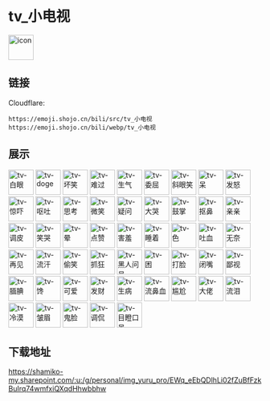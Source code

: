 # tv_小电视
<img src="https://emoji.shojo.cn/bili/src/tv_小电视/icon.png" width="50" height="50" alt="icon">

## 链接
Cloudflare:
```
https://emoji.shojo.cn/bili/src/tv_小电视
https://emoji.shojo.cn/bili/webp/tv_小电视
```
## 展示
<img src="https://emoji.shojo.cn/bili/src/tv_小电视/tv-白眼.png" width="50" height="50" alt="tv-白眼">
<img src="https://emoji.shojo.cn/bili/src/tv_小电视/tv-doge.png" width="50" height="50" alt="tv-doge">
<img src="https://emoji.shojo.cn/bili/src/tv_小电视/tv-坏笑.png" width="50" height="50" alt="tv-坏笑">
<img src="https://emoji.shojo.cn/bili/src/tv_小电视/tv-难过.png" width="50" height="50" alt="tv-难过">
<img src="https://emoji.shojo.cn/bili/src/tv_小电视/tv-生气.png" width="50" height="50" alt="tv-生气">
<img src="https://emoji.shojo.cn/bili/src/tv_小电视/tv-委屈.png" width="50" height="50" alt="tv-委屈">
<img src="https://emoji.shojo.cn/bili/src/tv_小电视/tv-斜眼笑.png" width="50" height="50" alt="tv-斜眼笑">
<img src="https://emoji.shojo.cn/bili/src/tv_小电视/tv-呆.png" width="50" height="50" alt="tv-呆">
<img src="https://emoji.shojo.cn/bili/src/tv_小电视/tv-发怒.png" width="50" height="50" alt="tv-发怒">
<img src="https://emoji.shojo.cn/bili/src/tv_小电视/tv-惊吓.png" width="50" height="50" alt="tv-惊吓">
<img src="https://emoji.shojo.cn/bili/src/tv_小电视/tv-呕吐.png" width="50" height="50" alt="tv-呕吐">
<img src="https://emoji.shojo.cn/bili/src/tv_小电视/tv-思考.png" width="50" height="50" alt="tv-思考">
<img src="https://emoji.shojo.cn/bili/src/tv_小电视/tv-微笑.png" width="50" height="50" alt="tv-微笑">
<img src="https://emoji.shojo.cn/bili/src/tv_小电视/tv-疑问.png" width="50" height="50" alt="tv-疑问">
<img src="https://emoji.shojo.cn/bili/src/tv_小电视/tv-大哭.png" width="50" height="50" alt="tv-大哭">
<img src="https://emoji.shojo.cn/bili/src/tv_小电视/tv-鼓掌.png" width="50" height="50" alt="tv-鼓掌">
<img src="https://emoji.shojo.cn/bili/src/tv_小电视/tv-抠鼻.png" width="50" height="50" alt="tv-抠鼻">
<img src="https://emoji.shojo.cn/bili/src/tv_小电视/tv-亲亲.png" width="50" height="50" alt="tv-亲亲">
<img src="https://emoji.shojo.cn/bili/src/tv_小电视/tv-调皮.png" width="50" height="50" alt="tv-调皮">
<img src="https://emoji.shojo.cn/bili/src/tv_小电视/tv-笑哭.png" width="50" height="50" alt="tv-笑哭">
<img src="https://emoji.shojo.cn/bili/src/tv_小电视/tv-晕.png" width="50" height="50" alt="tv-晕">
<img src="https://emoji.shojo.cn/bili/src/tv_小电视/tv-点赞.png" width="50" height="50" alt="tv-点赞">
<img src="https://emoji.shojo.cn/bili/src/tv_小电视/tv-害羞.png" width="50" height="50" alt="tv-害羞">
<img src="https://emoji.shojo.cn/bili/src/tv_小电视/tv-睡着.png" width="50" height="50" alt="tv-睡着">
<img src="https://emoji.shojo.cn/bili/src/tv_小电视/tv-色.png" width="50" height="50" alt="tv-色">
<img src="https://emoji.shojo.cn/bili/src/tv_小电视/tv-吐血.png" width="50" height="50" alt="tv-吐血">
<img src="https://emoji.shojo.cn/bili/src/tv_小电视/tv-无奈.png" width="50" height="50" alt="tv-无奈">
<img src="https://emoji.shojo.cn/bili/src/tv_小电视/tv-再见.png" width="50" height="50" alt="tv-再见">
<img src="https://emoji.shojo.cn/bili/src/tv_小电视/tv-流汗.png" width="50" height="50" alt="tv-流汗">
<img src="https://emoji.shojo.cn/bili/src/tv_小电视/tv-偷笑.png" width="50" height="50" alt="tv-偷笑">
<img src="https://emoji.shojo.cn/bili/src/tv_小电视/tv-抓狂.png" width="50" height="50" alt="tv-抓狂">
<img src="https://emoji.shojo.cn/bili/src/tv_小电视/tv-黑人问号.png" width="50" height="50" alt="tv-黑人问号">
<img src="https://emoji.shojo.cn/bili/src/tv_小电视/tv-困.png" width="50" height="50" alt="tv-困">
<img src="https://emoji.shojo.cn/bili/src/tv_小电视/tv-打脸.png" width="50" height="50" alt="tv-打脸">
<img src="https://emoji.shojo.cn/bili/src/tv_小电视/tv-闭嘴.png" width="50" height="50" alt="tv-闭嘴">
<img src="https://emoji.shojo.cn/bili/src/tv_小电视/tv-鄙视.png" width="50" height="50" alt="tv-鄙视">
<img src="https://emoji.shojo.cn/bili/src/tv_小电视/tv-腼腆.png" width="50" height="50" alt="tv-腼腆">
<img src="https://emoji.shojo.cn/bili/src/tv_小电视/tv-馋.png" width="50" height="50" alt="tv-馋">
<img src="https://emoji.shojo.cn/bili/src/tv_小电视/tv-可爱.png" width="50" height="50" alt="tv-可爱">
<img src="https://emoji.shojo.cn/bili/src/tv_小电视/tv-发财.png" width="50" height="50" alt="tv-发财">
<img src="https://emoji.shojo.cn/bili/src/tv_小电视/tv-生病.png" width="50" height="50" alt="tv-生病">
<img src="https://emoji.shojo.cn/bili/src/tv_小电视/tv-流鼻血.png" width="50" height="50" alt="tv-流鼻血">
<img src="https://emoji.shojo.cn/bili/src/tv_小电视/tv-尴尬.png" width="50" height="50" alt="tv-尴尬">
<img src="https://emoji.shojo.cn/bili/src/tv_小电视/tv-大佬.png" width="50" height="50" alt="tv-大佬">
<img src="https://emoji.shojo.cn/bili/src/tv_小电视/tv-流泪.png" width="50" height="50" alt="tv-流泪">
<img src="https://emoji.shojo.cn/bili/src/tv_小电视/tv-冷漠.png" width="50" height="50" alt="tv-冷漠">
<img src="https://emoji.shojo.cn/bili/src/tv_小电视/tv-皱眉.png" width="50" height="50" alt="tv-皱眉">
<img src="https://emoji.shojo.cn/bili/src/tv_小电视/tv-鬼脸.png" width="50" height="50" alt="tv-鬼脸">
<img src="https://emoji.shojo.cn/bili/src/tv_小电视/tv-调侃.png" width="50" height="50" alt="tv-调侃">
<img src="https://emoji.shojo.cn/bili/src/tv_小电视/tv-目瞪口呆.png" width="50" height="50" alt="tv-目瞪口呆">

## 下载地址

https://shamiko-my.sharepoint.com/:u:/g/personal/img_yuru_pro/EWq_eEbQDlhLi02fZuBfFzkBuIrq74wmfxiQXqdHhwbbhw